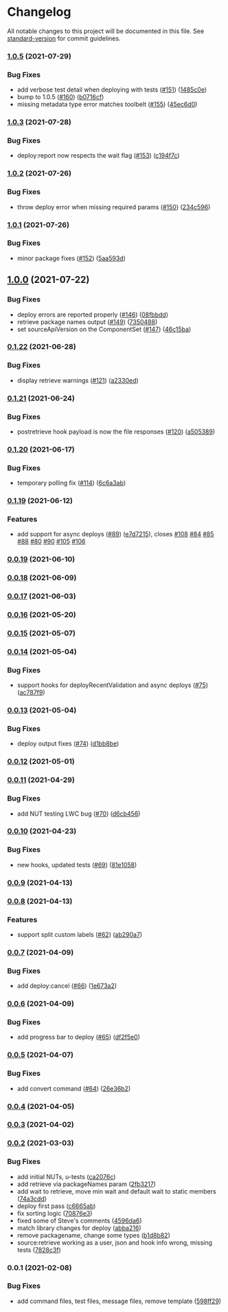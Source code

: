 # Changelog

All notable changes to this project will be documented in this file. See [standard-version](https://github.com/conventional-changelog/standard-version) for commit guidelines.

### [1.0.5](https://github.com/salesforcecli/plugin-source/compare/v1.0.3...v1.0.5) (2021-07-29)


### Bug Fixes

* add verbose test detail when deploying with tests ([#151](https://github.com/salesforcecli/plugin-source/issues/151)) ([1485c0e](https://github.com/salesforcecli/plugin-source/commit/1485c0e47cba4faf22f0420a561f8986e229ada0))
* bump to 1.0.5 ([#160](https://github.com/salesforcecli/plugin-source/issues/160)) ([b0716cf](https://github.com/salesforcecli/plugin-source/commit/b0716cf0096727137ecfaa1e9e687278d0a046fd))
* missing metadata type error matches toolbelt ([#155](https://github.com/salesforcecli/plugin-source/issues/155)) ([45ec6d0](https://github.com/salesforcecli/plugin-source/commit/45ec6d069b7d50642daccb3214e6ae8d0bdb6db1))

### [1.0.3](https://github.com/salesforcecli/plugin-source/compare/v1.0.2...v1.0.3) (2021-07-28)

### Bug Fixes

- deploy:report now respects the wait flag ([#153](https://github.com/salesforcecli/plugin-source/issues/153)) ([c194f7c](https://github.com/salesforcecli/plugin-source/commit/c194f7c6907074fef8ac2b4e450c511966b83f5f))

### [1.0.2](https://github.com/salesforcecli/plugin-source/compare/v1.0.1...v1.0.2) (2021-07-26)

### Bug Fixes

- throw deploy error when missing required params ([#150](https://github.com/salesforcecli/plugin-source/issues/150)) ([234c596](https://github.com/salesforcecli/plugin-source/commit/234c5968b31dc620dcdb318dccbcc1dcc1e11fde))

### [1.0.1](https://github.com/salesforcecli/plugin-source/compare/v1.0.0...v1.0.1) (2021-07-26)

### Bug Fixes

- minor package fixes ([#152](https://github.com/salesforcecli/plugin-source/issues/152)) ([5aa593d](https://github.com/salesforcecli/plugin-source/commit/5aa593d2e20297c1b928b828679de9c3ea4809e6))

## [1.0.0](https://github.com/salesforcecli/plugin-source/compare/v0.1.22...v1.0.0) (2021-07-22)

### Bug Fixes

- deploy errors are reported properly ([#146](https://github.com/salesforcecli/plugin-source/issues/146)) ([08fbbdd](https://github.com/salesforcecli/plugin-source/commit/08fbbdd2c919b1000fcdb253d9d63babf643ded1))
- retrieve package names output ([#149](https://github.com/salesforcecli/plugin-source/issues/149)) ([7350488](https://github.com/salesforcecli/plugin-source/commit/7350488f2ac7e7d0fa1c0ffef58c7b60d74fb423))
- set sourceApiVersion on the ComponentSet ([#147](https://github.com/salesforcecli/plugin-source/issues/147)) ([46c15ba](https://github.com/salesforcecli/plugin-source/commit/46c15ba5d5f783a09002c81870a155d0691fd162))

### [0.1.22](https://github.com/salesforcecli/plugin-source/compare/v0.1.21...v0.1.22) (2021-06-28)

### Bug Fixes

- display retrieve warnings ([#121](https://github.com/salesforcecli/plugin-source/issues/121)) ([a2330ed](https://github.com/salesforcecli/plugin-source/commit/a2330edb51408a91169608a5d518423dd919231b))

### [0.1.21](https://github.com/salesforcecli/plugin-source/compare/v0.1.20...v0.1.21) (2021-06-24)

### Bug Fixes

- postretrieve hook payload is now the file responses ([#120](https://github.com/salesforcecli/plugin-source/issues/120)) ([a505389](https://github.com/salesforcecli/plugin-source/commit/a50538905a9bb02192c9803fec49000baf6a588f))

### [0.1.20](https://github.com/salesforcecli/plugin-source/compare/v0.1.19...v0.1.20) (2021-06-17)

### Bug Fixes

- temporary polling fix ([#114](https://github.com/salesforcecli/plugin-source/issues/114)) ([6c6a3ab](https://github.com/salesforcecli/plugin-source/commit/6c6a3ab6b1a4e36efa974627bc944e37e875c3d6))

### [0.1.19](https://github.com/salesforcecli/plugin-source/compare/v0.0.19...v0.1.19) (2021-06-12)

### Features

- add support for async deploys ([#89](https://github.com/salesforcecli/plugin-source/issues/89)) ([e7d7215](https://github.com/salesforcecli/plugin-source/commit/e7d721561542baab8abcf6a8d482e7bb9653176a)), closes [#108](https://github.com/salesforcecli/plugin-source/issues/108) [#84](https://github.com/salesforcecli/plugin-source/issues/84) [#85](https://github.com/salesforcecli/plugin-source/issues/85) [#88](https://github.com/salesforcecli/plugin-source/issues/88) [#80](https://github.com/salesforcecli/plugin-source/issues/80) [#90](https://github.com/salesforcecli/plugin-source/issues/90) [#105](https://github.com/salesforcecli/plugin-source/issues/105) [#106](https://github.com/salesforcecli/plugin-source/issues/106)

### [0.0.19](https://github.com/salesforcecli/plugin-source/compare/v0.0.18...v0.0.19) (2021-06-10)

### [0.0.18](https://github.com/salesforcecli/plugin-source/compare/v0.0.17...v0.0.18) (2021-06-09)

### [0.0.17](https://github.com/salesforcecli/plugin-source/compare/v0.0.16...v0.0.17) (2021-06-03)

### [0.0.16](https://github.com/salesforcecli/plugin-source/compare/v0.0.15...v0.0.16) (2021-05-20)

### [0.0.15](https://github.com/salesforcecli/plugin-source/compare/v0.0.14...v0.0.15) (2021-05-07)

### [0.0.14](https://github.com/salesforcecli/plugin-source/compare/v0.0.13...v0.0.14) (2021-05-04)

### Bug Fixes

- support hooks for deployRecentValidation and async deploys ([#75](https://github.com/salesforcecli/plugin-source/issues/75)) ([ac787f9](https://github.com/salesforcecli/plugin-source/commit/ac787f9f8238bd09d44878a6c9994384a5c567c7))

### [0.0.13](https://github.com/salesforcecli/plugin-source/compare/v0.0.12...v0.0.13) (2021-05-04)

### Bug Fixes

- deploy output fixes ([#74](https://github.com/salesforcecli/plugin-source/issues/74)) ([d1bb8be](https://github.com/salesforcecli/plugin-source/commit/d1bb8be605458aea81503c1e5bc6974fe03c0ec6))

### [0.0.12](https://github.com/salesforcecli/plugin-source/compare/v0.0.11...v0.0.12) (2021-05-01)

### [0.0.11](https://github.com/salesforcecli/plugin-source/compare/v0.0.10...v0.0.11) (2021-04-29)

### Bug Fixes

- add NUT testing LWC bug ([#70](https://github.com/salesforcecli/plugin-source/issues/70)) ([d6cb456](https://github.com/salesforcecli/plugin-source/commit/d6cb456cdf127e7e896511b8af7606fce25973cb))

### [0.0.10](https://github.com/salesforcecli/plugin-source/compare/v0.0.9...v0.0.10) (2021-04-23)

### Bug Fixes

- new hooks, updated tests ([#69](https://github.com/salesforcecli/plugin-source/issues/69)) ([81e1058](https://github.com/salesforcecli/plugin-source/commit/81e10581456ceccb4b3e07f3d1310bb18bef25ff))

### [0.0.9](https://github.com/salesforcecli/plugin-source/compare/v0.0.8...v0.0.9) (2021-04-13)

### [0.0.8](https://github.com/salesforcecli/plugin-source/compare/v0.0.7...v0.0.8) (2021-04-13)

### Features

- support split custom labels ([#62](https://github.com/salesforcecli/plugin-source/issues/62)) ([ab290a7](https://github.com/salesforcecli/plugin-source/commit/ab290a78fcdb5e4d8da2fbdcfc3e49e783e848ac))

### [0.0.7](https://github.com/salesforcecli/plugin-source/compare/v0.0.6...v0.0.7) (2021-04-09)

### Bug Fixes

- add deploy:cancel ([#66](https://github.com/salesforcecli/plugin-source/issues/66)) ([1e673a2](https://github.com/salesforcecli/plugin-source/commit/1e673a28943d306f85baa1728e9f438b570cc0e3))

### [0.0.6](https://github.com/salesforcecli/plugin-source/compare/v0.0.5...v0.0.6) (2021-04-09)

### Bug Fixes

- add progress bar to deploy ([#65](https://github.com/salesforcecli/plugin-source/issues/65)) ([df2f5e0](https://github.com/salesforcecli/plugin-source/commit/df2f5e0de2dea2d509d4b0a3c0ceae8cc75411b9))

### [0.0.5](https://github.com/salesforcecli/plugin-source/compare/v0.0.4...v0.0.5) (2021-04-07)

### Bug Fixes

- add convert command ([#64](https://github.com/salesforcecli/plugin-source/issues/64)) ([26e36b2](https://github.com/salesforcecli/plugin-source/commit/26e36b22f0402b9927834ecda63f24dc65f66d96))

### [0.0.4](https://github.com/salesforcecli/plugin-source/compare/v0.0.3...v0.0.4) (2021-04-05)

### [0.0.3](https://github.com/salesforcecli/plugin-source/compare/v0.0.2...v0.0.3) (2021-04-02)

### [0.0.2](https://github.com/salesforcecli/plugin-source/compare/v0.0.1...v0.0.2) (2021-03-03)

### Bug Fixes

- add initial NUTs, u-tests ([ca2076c](https://github.com/salesforcecli/plugin-source/commit/ca2076ca7ee1c9b0dcd23e096569006e33ecd149))
- add retrieve via packageNames param ([2fb3217](https://github.com/salesforcecli/plugin-source/commit/2fb32170044d3d39295f2006ab6ab73a09260b43))
- add wait to retrieve, move min wait and default wait to static members ([74a3cdd](https://github.com/salesforcecli/plugin-source/commit/74a3cddcb3d2688068f856d767e08b59d83d8adf))
- deploy first pass ([c6665ab](https://github.com/salesforcecli/plugin-source/commit/c6665abc3fcbf381ccbdc87f40bc97b959a0d2f0))
- fix sorting logic ([70876e3](https://github.com/salesforcecli/plugin-source/commit/70876e3edb2f2a5169a29e2ede011608fac81bc0))
- fixed some of Steve's comments ([4596da6](https://github.com/salesforcecli/plugin-source/commit/4596da6863866236c890a993fd111ff58a092aa9))
- match library changes for deploy ([abba216](https://github.com/salesforcecli/plugin-source/commit/abba216ffb323111837e1621a7e4ef92525eb404))
- remove packagename, change some types ([b1d8b82](https://github.com/salesforcecli/plugin-source/commit/b1d8b82533e0df0b8b9d13306bbc1c0c7cbbfbd1))
- source:retrieve working as a user, json and hook info wrong, missing tests ([7828c3f](https://github.com/salesforcecli/plugin-source/commit/7828c3fa64515b71c1ec6641efd79cdfe10b40da))

### 0.0.1 (2021-02-08)

### Bug Fixes

- add command files, test files, message files, remove template ([598ff29](https://github.com/salesforcecli/plugin-source/commit/598ff29125185b1644fc5c009bcb4cf56115fb31))

